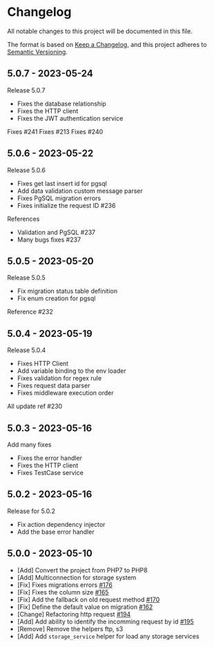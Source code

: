 # Changelog

All notable changes to this project will be documented in this file.

The format is based on [Keep a Changelog](https://keepachangelog.com/en/1.0.0/),
and this project adheres to [Semantic Versioning](https://semver.org/spec/v2.0.0.html).

## 5.0.7 - 2023-05-24

Release 5.0.7

- Fixes the database relationship
- Fixes the HTTP client
- Fixes the JWT authentication service

Fixes #241
Fixes #213
Fixes #240

## 5.0.6 - 2023-05-22

Release 5.0.6

- Fixes get last insert id for pgsql
- Add data validation custom message parser
- Fixes PgSQL migration errors
- Fixes initialize the request ID #236

References

- Validation and PgSQL #237
- Many bugs fixes #237

## 5.0.5 - 2023-05-20

Release 5.0.5

- Fix migration status table definition
- Fix enum creation for pgsql

Reference #232

## 5.0.4 - 2023-05-19

Release 5.0.4

- Fixes HTTP Client
- Add variable binding to the env loader
- Fixes validation for regex rule
- Fixes request data parser
- Fixes middleware execution order

All update ref #230

## 5.0.3 - 2023-05-16

Add many fixes

- Fixes the error handler
- Fixes the HTTP client
- Fixes TestCase service

## 5.0.2 - 2023-05-16

Release for 5.0.2

- Fix action dependency injector
- Add the base error handler

## 5.0.0 - 2023-05-10

- [Add] Convert the project from PHP7 to PHP8
- [Add] Multiconnection for storage system
- [Fix] Fixes migrations errors [#176](https://github.com/bowphp/framework/pull/176)
- [Fix] Fixes the column size [#165](https://github.com/bowphp/framework/pull/165)
- [Fix] Add the fallback on old request method [#170](https://github.com/bowphp/framework/pull/170)
- [Fix] Define the default value on migration [#162](https://github.com/bowphp/framework/pull/162)
- [Change] Refactoring http request [#194](https://github.com/bowphp/framework/pull/194)
- [Add] Add ability to identify the incomming request by id [#195](https://github.com/bowphp/framework/pull/195)
- [Remove] Remove the helpers ftp, s3
- [Add] Add `storage_service` helper for load any storage services
